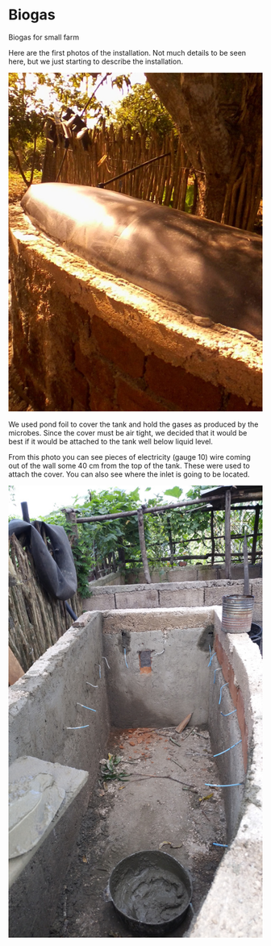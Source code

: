 # Biogas
Biogas for small farm

Here are the first photos of the installation. Not much details to be seen here, but we just starting to describe the installation.

![bio2](bio2.jpg)

We used pond foil to cover the tank and hold the gases as produced by the microbes. Since the cover must be air tight, we decided that it would be best if it would be attached to the tank well below liquid level.

From this photo you can see pieces of electricity (gauge 10) wire coming out of the wall some 40 cm from the top of the tank. These were used to attach the cover. You can also see where the inlet is going to be located.

![bio1](bio1.jpg)
